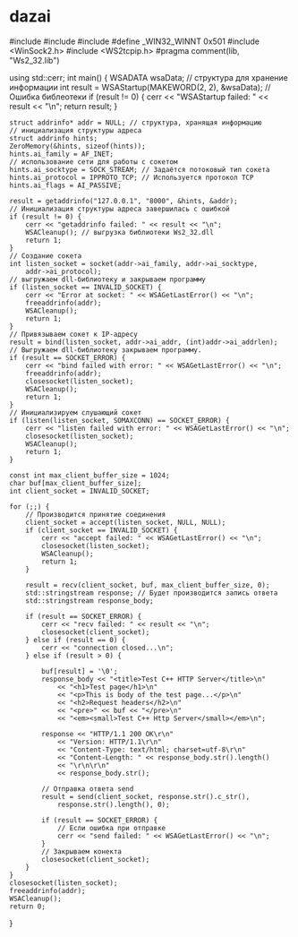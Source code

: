 # dazai

#include <iostream>
#include <sstream>
#include <string>
#define _WIN32_WINNT 0x501 
#include <WinSock2.h>
#include <WS2tcpip.h>
#pragma comment(lib, "Ws2_32.lib")

using std::cerr;
int main()
{
    WSADATA wsaData; // структура для хранение информации
    int result = WSAStartup(MAKEWORD(2, 2), &wsaData);
    // Ошибка библеотеки
    if (result != 0) {
        cerr << "WSAStartup failed: " << result << "\n";
        return result;
    }

    struct addrinfo* addr = NULL; // структура, хранящая информацию
    // инициализация структуры адреса
    struct addrinfo hints;
    ZeroMemory(&hints, sizeof(hints));
    hints.ai_family = AF_INET; 
    // использование сети для работы с сокетом
    hints.ai_socktype = SOCK_STREAM; // Задаётся потоковый тип сокета
    hints.ai_protocol = IPPROTO_TCP; // Используется протокол TCP
    hints.ai_flags = AI_PASSIVE;

    result = getaddrinfo("127.0.0.1", "8000", &hints, &addr);
    // Инициализация структуры адреса завершилась с ошибкой
    if (result != 0) {
        cerr << "getaddrinfo failed: " << result << "\n";
        WSACleanup(); // выгрузка библиотеки Ws2_32.dll
        return 1;
    }
    // Создание сокета
    int listen_socket = socket(addr->ai_family, addr->ai_socktype,
        addr->ai_protocol);
    // выгружаем dll-библиотеку и закрываем программу
    if (listen_socket == INVALID_SOCKET) {
        cerr << "Error at socket: " << WSAGetLastError() << "\n";
        freeaddrinfo(addr);
        WSACleanup();
        return 1;
    }
    // Привязываем сокет к IP-адресу
    result = bind(listen_socket, addr->ai_addr, (int)addr->ai_addrlen);
    // Выгружаем dll-библиотеку закрываем программу.
    if (result == SOCKET_ERROR) {
        cerr << "bind failed with error: " << WSAGetLastError() << "\n";
        freeaddrinfo(addr);
        closesocket(listen_socket);
        WSACleanup();
        return 1;
    }
    // Инициализируем слушающий сокет
    if (listen(listen_socket, SOMAXCONN) == SOCKET_ERROR) {
        cerr << "listen failed with error: " << WSAGetLastError() << "\n";
        closesocket(listen_socket);
        WSACleanup();
        return 1;
    }
   
    const int max_client_buffer_size = 1024;
    char buf[max_client_buffer_size];
    int client_socket = INVALID_SOCKET;

    for (;;) {
        // Производится принятие соединения
        client_socket = accept(listen_socket, NULL, NULL);
        if (client_socket == INVALID_SOCKET) {
            cerr << "accept failed: " << WSAGetLastError() << "\n";
            closesocket(listen_socket);
            WSACleanup();
            return 1;
        }

        result = recv(client_socket, buf, max_client_buffer_size, 0);
        std::stringstream response; // Будет производится запись ответа
        std::stringstream response_body; 

        if (result == SOCKET_ERROR) {
            cerr << "recv failed: " << result << "\n";
            closesocket(client_socket);
        } else if (result == 0) {
            cerr << "connection closed...\n";
        } else if (result > 0) {
            
            buf[result] = '\0';
            response_body << "<title>Test C++ HTTP Server</title>\n"
                << "<h1>Test page</h1>\n"
                << "<p>This is body of the test page...</p>\n"
                << "<h2>Request headers</h2>\n"
                << "<pre>" << buf << "</pre>\n"
                << "<em><small>Test C++ Http Server</small></em>\n";
            
            response << "HTTP/1.1 200 OK\r\n"
                << "Version: HTTP/1.1\r\n"
                << "Content-Type: text/html; charset=utf-8\r\n"
                << "Content-Length: " << response_body.str().length()
                << "\r\n\r\n"
                << response_body.str();

            // Отправка ответа send
            result = send(client_socket, response.str().c_str(),
                response.str().length(), 0);

            if (result == SOCKET_ERROR) {
                // Если ошибка при отправке
                cerr << "send failed: " << WSAGetLastError() << "\n";
            }
            // Закрываем конекта
            closesocket(client_socket);
        }
    }
    closesocket(listen_socket);
    freeaddrinfo(addr);
    WSACleanup();
    return 0;
}
